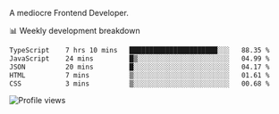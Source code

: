A mediocre Frontend Developer.

📊 Weekly development breakdown
<!--START_SECTION:waka-->

```txt
TypeScript    7 hrs 10 mins   ██████████████████████░░░   88.35 %
JavaScript    24 mins         █▒░░░░░░░░░░░░░░░░░░░░░░░   04.99 %
JSON          20 mins         █░░░░░░░░░░░░░░░░░░░░░░░░   04.17 %
HTML          7 mins          ▒░░░░░░░░░░░░░░░░░░░░░░░░   01.61 %
CSS           3 mins          ▒░░░░░░░░░░░░░░░░░░░░░░░░   00.68 %
```

<!--END_SECTION:waka-->

<img src="https://gpvc.arturio.dev/iqbalfasri" alt="Profile views"/>
